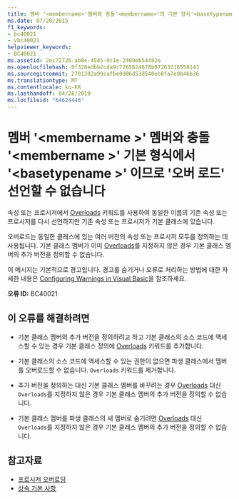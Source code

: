 ```yaml
---
title: 멤버 '<membername>'멤버와 충돌'<membername>'의 기본 형식'<basetypename>' 이므로 '오버 로드' 선언할 수 없습니다
ms.date: 07/20/2015
f1_keywords:
- bc40021
- vbc40021
helpviewer_keywords:
- BC40021
ms.assetid: 2ec72726-ab0e-4545-9c1e-2409eb54482e
ms.openlocfilehash: 0f328edbb2cda9c7265624678b07263216558143
ms.sourcegitcommit: 2701302a99cafbe0d86d53d540eb0fa7e9b46b36
ms.translationtype: MT
ms.contentlocale: ko-KR
ms.lasthandoff: 04/28/2019
ms.locfileid: "64624446"
---
```

# <a name="member-membername-conflicts-with-member-membername-in-the-base-type-basetypename-and-so-should-not-be-declared-overloads"></a>멤버 '\<membername >' 멤버와 충돌 '\<membername >' 기본 형식에서 '\<basetypename >' 이므로 '오버 로드' 선언할 수 없습니다
속성 또는 프로시저에서 [Overloads](../../visual-basic/language-reference/modifiers/overloads.md) 키워드를 사용하여 동일한 이름의 기존 속성 또는 프로시저를 다시 선언하지만 기존 속성 또는 프로시저가 기본 클래스에 있습니다.  
  
 오버로드는 동일한 클래스에 있는 여러 버전의 속성 또는 프로시저 모두를 정의하는 데 사용됩니다. 기본 클래스 멤버가 이미 [Overloads](../../visual-basic/language-reference/modifiers/overloads.md)를 지정하지 않은 경우 기본 클래스 멤버의 추가 버전을 정의할 수 없습니다.  
  
 이 메시지는 기본적으로 경고입니다. 경고를 숨기거나 오류로 처리하는 방법에 대한 자세한 내용은 [Configuring Warnings in Visual Basic](/visualstudio/ide/configuring-warnings-in-visual-basic)을 참조하세요.  
  
 **오류 ID:** BC40021  
  
## <a name="to-correct-this-error"></a>이 오류를 해결하려면  
  
- 기본 클래스 멤버의 추가 버전을 정의하려고 하고 기본 클래스의 소스 코드에 액세스할 수 있는 경우 기본 클래스 정의에 [Overloads](../../visual-basic/language-reference/modifiers/overloads.md) 키워드를 추가합니다.  
  
- 기본 클래스의 소스 코드에 액세스할 수 있는 권한이 없으면 파생 클래스에서 멤버를 오버로드할 수 없습니다. `Overloads` 키워드를 제거합니다.  
  
- 추가 버전을 정의하는 대신 기본 클래스 멤버를 바꾸려는 경우 [Overloads](../../visual-basic/language-reference/modifiers/overrides.md) 대신 `Overloads`를 지정하지 않은 경우 기본 클래스 멤버의 추가 버전을 정의할 수 없습니다.  
  
- 기본 클래스 멤버를 파생 클래스의 새 멤버로 숨기려면 [Overloads](../../visual-basic/language-reference/modifiers/shadows.md) 대신 `Overloads`를 지정하지 않은 경우 기본 클래스 멤버의 추가 버전을 정의할 수 없습니다.  
  
## <a name="see-also"></a>참고자료

- [프로시저 오버로딩](../../visual-basic/programming-guide/language-features/procedures/procedure-overloading.md)
- [상속 기본 사항](../../visual-basic/programming-guide/language-features/objects-and-classes/inheritance-basics.md)
